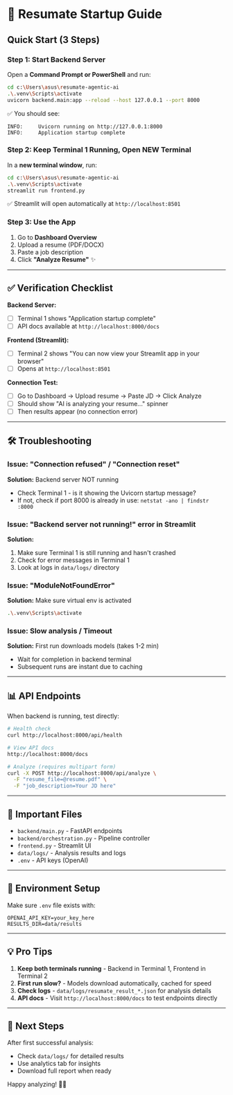 # 🚀 Resumate Startup Guide

## Quick Start (3 Steps)

### Step 1: Start Backend Server
Open a **Command Prompt or PowerShell** and run:

```bash
cd c:\Users\asus\resumate-agentic-ai
.\.venv\Scripts\activate
uvicorn backend.main:app --reload --host 127.0.0.1 --port 8000
```

✅ You should see:
```
INFO:     Uvicorn running on http://127.0.0.1:8000
INFO:     Application startup complete
```

### Step 2: Keep Terminal 1 Running, Open NEW Terminal

In a **new terminal window**, run:

```bash
cd c:\Users\asus\resumate-agentic-ai
.\.venv\Scripts\activate
streamlit run frontend.py
```

✅ Streamlit will open automatically at `http://localhost:8501`

### Step 3: Use the App

1. Go to **Dashboard Overview**
2. Upload a resume (PDF/DOCX)
3. Paste a job description
4. Click **"Analyze Resume"** ✨

---

## ✅ Verification Checklist

**Backend Server:** 
- [ ] Terminal 1 shows "Application startup complete"
- [ ] API docs available at `http://localhost:8000/docs`

**Frontend (Streamlit):**
- [ ] Terminal 2 shows "You can now view your Streamlit app in your browser"
- [ ] Opens at `http://localhost:8501`

**Connection Test:**
- [ ] Go to Dashboard → Upload resume → Paste JD → Click Analyze
- [ ] Should show "AI is analyzing your resume..." spinner
- [ ] Then results appear (no connection error)

---

## 🛠️ Troubleshooting

### Issue: "Connection refused" / "Connection reset"
**Solution:** Backend server NOT running
- Check Terminal 1 - is it showing the Uvicorn startup message?
- If not, check if port 8000 is already in use: `netstat -ano | findstr :8000`

### Issue: "Backend server not running!" error in Streamlit
**Solution:** 
1. Make sure Terminal 1 is still running and hasn't crashed
2. Check for error messages in Terminal 1
3. Look at logs in `data/logs/` directory

### Issue: "ModuleNotFoundError"
**Solution:** Make sure virtual env is activated
```bash
.\.venv\Scripts\activate
```

### Issue: Slow analysis / Timeout
**Solution:** First run downloads models (takes 1-2 min)
- Wait for completion in backend terminal
- Subsequent runs are instant due to caching

---

## 📊 API Endpoints

When backend is running, test directly:

```bash
# Health check
curl http://localhost:8000/api/health

# View API docs
http://localhost:8000/docs

# Analyze (requires multipart form)
curl -X POST http://localhost:8000/api/analyze \
  -F "resume_file=@resume.pdf" \
  -F "job_description=Your JD here"
```

---

## 📂 Important Files

- `backend/main.py` - FastAPI endpoints
- `backend/orchestration.py` - Pipeline controller
- `frontend.py` - Streamlit UI
- `data/logs/` - Analysis results and logs
- `.env` - API keys (OpenAI)

---

## 🔧 Environment Setup

Make sure `.env` file exists with:
```
OPENAI_API_KEY=your_key_here
RESULTS_DIR=data/results
```

---

## 💡 Pro Tips

1. **Keep both terminals running** - Backend in Terminal 1, Frontend in Terminal 2
2. **First run slow?** - Models download automatically, cached for speed
3. **Check logs** - `data/logs/resumate_result_*.json` for analysis details
4. **API docs** - Visit `http://localhost:8000/docs` to test endpoints directly

---

## 🎯 Next Steps

After first successful analysis:
- Check `data/logs/` for detailed results
- Use analytics tab for insights  
- Download full report when ready

Happy analyzing! 🧠✨